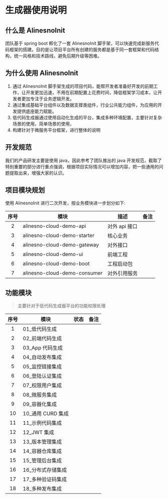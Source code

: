 # 生成器使用说明

## 什么是 AlinesnoInit

团队基于 spring boot 孵化了一套 AlinesnoInit 脚手架，可以快速完成新服务代码框架的搭建。目的是让项目平台所有创建的服务都是基于同一套框架和代码结构，统一风格和技术路线，避免后期升级等困难。

## 为什么使用 AlinesnoInit

1. 通过 AlinesnoInit 脚手架生成的项目代码，能帮开发者准备好开发的前期工作，让开发更加迅速，不用在前期配置上花费时间，降低框架学习成本，让开发者更加专注于业务逻辑开发。
2. 通过集成基础平台组件以及数据支撑类组件，行业公共能力组件，为应用的开发提供底座能力赋能。
3. 低代码生成器通过使用自动化生成的平台，集成多种环境配置，主要针对复杂场景的使用，简单场景的使用，
4. 构建针对于微服务平台框架，进行整体的说明

## 开发规范

我们的产品研发主要是使用 java，因此参考了团队推出的 java 开发规范，截取了特别重要的部分进行重点强调，根据项目实际情况可以增加内容，把一些通用的问题提取出来，增强大家的认识。

## 项目模块规划

使用 AlinesnoInit 进行二次开发，按业务模块进一步划分如下:

| 序号 | 模块                         | 描述          | 备注 |
| :--: | ---------------------------- | ------------- | ---- |
|  2   | alinesno-cloud-demo-api      | 对外 api 接口 |      |
|  3   | alinesno-cloud-demo-starter  | 核心业务      |      |
|  4   | alinesno-cloud-demo-gateway  | 对外接口      |      |
|  5   | alinesno-cloud-demo-ui       | 前端工程      |      |
|  6   | alinesno-cloud-demo-boot     | 工程启动包    |      |
|  7   | alinesno-cloud-demo-consumer | 对外引用服务  |      |

## 功能模块

> 主要针对于低代码生成器平台的功能权限处理

| 序号 | 模块               | 状态 | 备注 |
| :--: | ------------------ | ---- | ---- |
|  1   | 01\_低代码生成     |      |      |
|  2   | 02\_前端代码生成   |      |      |
|  3   | 03_App 代码生成    |      |      |
|  4   | 04\_自动发布集成   |      |      |
|  5   | 05\_监控链接集成   |      |      |
|  6   | 06\_登陆认证集成   |      |      |
|  7   | 07\_权限用户集成   |      |      |
|  8   | 08\_微服务集成     |      |      |
|  9   | 09\_容器化集成     |      |      |
|  10  | 10\_通用 CURD 集成 |      |      |
|  11  | 11\_示例代码集成   |      |      |
|  12  | 12_JWT 集成        |      |      |
|  13  | 13\_版本管理集成   |      |      |
|  14  | 14\_容器仓库集成   |      |      |
|  15  | 15\_管理后台集成   |      |      |
|  16  | 16\_分布式存储集成 |      |      |
|  17  | 17\_多种验证码集成 |      |      |
|  18  | 18\_多种发布集成   |      |      |
